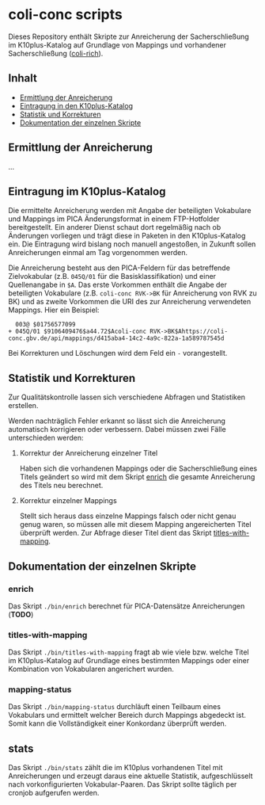 # coli-conc scripts

Dieses Repository enthält Skripte zur Anreicherung der Sacherschließung im K10plus-Katalog auf Grundlage von Mappings und vorhandener Sacherschließung ([coli-rich](https://coli-conc.gbv.de/de/coli-rich/)).

## Inhalt

* [Ermittlung der Anreicherung](#ermittlung-der-anreicherung)
* [Eintragung in den K10plus-Katalog](#eintragung-in-den-k10plus-katalog)
* [Statistik und Korrekturen](#statistik-und-korrekturen)
* [Dokumentation der einzelnen Skripte](#dokumentation-der-einzelnen-skripte)

## Ermittlung der Anreicherung

...

## Eintragung im K10plus-Katalog

Die ermittelte Anreicherung werden mit Angabe der beteiligten Vokabulare und Mappings im PICA Änderungsformat in einem FTP-Hotfolder bereitgestellt. Ein anderer Dienst schaut dort regelmäßig nach ob Änderungen vorliegen und trägt diese in Paketen in den K10plus-Katalog ein. Die Eintragung wird bislang noch manuell angestoßen, in Zukunft sollen Anreicherungen einmal am Tag vorgenommen werden.

Die Anreicherung besteht aus den PICA-Feldern für das betreffende Zielvokabular (z.B. `045Q/01` für die Basisklassifikation) und einer Quellenangabe in `$A`. Das erste Vorkommen enthält die Angabe der beteiligten Vokabulare (z.B. `coli-conc RVK->BK` für Anreicherung von RVK zu BK) und as zweite Vorkommen die URI des zur Anreicherung verwendeten Mappings. Hier ein Beispiel:

      003@ $01756577099
    + 045Q/01 $9106409476$a44.72$Acoli-conc RVK->BK$Ahttps://coli-conc.gbv.de/api/mappings/d415aba4-14c2-4a9c-822a-1a589787545d

Bei Korrekturen und Löschungen wird dem Feld ein `-` vorangestellt.

## Statistik und Korrekturen

Zur Qualitätskontrolle lassen sich verschiedene Abfragen und Statistiken erstellen.

Werden nachträglich Fehler erkannt so lässt sich die Anreicherung automatisch korrigieren oder verbessern. Dabei müssen zwei Fälle unterschieden werden:

1. Korrektur der Anreicherung einzelner Titel

   Haben sich die vorhandenen Mappings oder die Sacherschließung eines Titels geändert so wird mit dem Skript [enrich](#enrich) die gesamte Anreicherung des Titels neu berechnet.

2. Korrektur einzelner Mappings

   Stellt sich heraus dass einzelne Mappings falsch oder nicht genau genug waren, so müssen alle mit diesem Mapping angereicherten Titel überprüft werden. Zur Abfrage dieser Titel dient das Skript [titles-with-mapping](#titles-with-mapping).

## Dokumentation der einzelnen Skripte

### enrich

Das Skript `./bin/enrich` berechnet für PICA-Datensätze Anreicherungen (**TODO**)

### titles-with-mapping

Das Skript `./bin/titles-with-mapping` fragt ab wie viele bzw. welche Titel im K10plus-Katalog auf Grundlage eines bestimmten Mappings oder einer Kombination von Vokabularen angerichert wurden.

### mapping-status

Das Skript `./bin/mapping-status` durchläuft einen Teilbaum eines Vokabulars und ermittelt welcher Bereich durch Mappings abgedeckt ist. Somit kann die Vollständigkeit einer Konkordanz überprüft werden. 

## stats

Das Skript `./bin/stats` zählt die im K10plus vorhandenen Titel mit Anreicherungen und erzeugt daraus eine aktuelle Statistik, aufgeschlüsselt nach vorkonfigurierten Vokabular-Paaren. Das Skript sollte täglich per cronjob aufgerufen werden.

